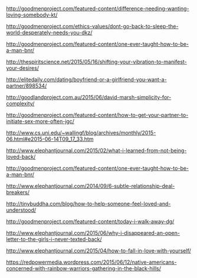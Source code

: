 <a href="http://goodmenproject.com/featured-content/difference-needing-wanting-loving-somebody-kt/" target="_blank">http://goodmenproject.com/featured-content/difference-needing-wanting-loving-somebody-kt/</a>

<a href="http://goodmenproject.com/ethics-values/dont-go-back-to-sleep-the-world-desperately-needs-you-dkz/" target="_blank">http://goodmenproject.com/ethics-values/dont-go-back-to-sleep-the-world-desperately-needs-you-dkz/</a>

<a href="http://goodmenproject.com/featured-content/one-ever-taught-how-to-be-a-man-bnr/" target="_blank">http://goodmenproject.com/featured-content/one-ever-taught-how-to-be-a-man-bnr/</a>

<a href="http://thespiritscience.net/2015/05/16/shifting-your-vibration-to-manifest-your-desires/" target="_blank">http://thespiritscience.net/2015/05/16/shifting-your-vibration-to-manifest-your-desires/</a>

<a href="http://elitedaily.com/dating/boyfriend-or-a-girlfriend-you-want-a-partner/898534/" target="_blank">http://elitedaily.com/dating/boyfriend-or-a-girlfriend-you-want-a-partner/898534/</a>

<a href="http://goodlandproject.com.au/2015/06/david-marsh-simplicity-for-complexity/" target="_blank">http://goodlandproject.com.au/2015/06/david-marsh-simplicity-for-complexity/</a>

<a href="http://goodmenproject.com/featured-content/how-to-get-your-partner-to-initiate-sex-more-often-jgc/" target="_blank">http://goodmenproject.com/featured-content/how-to-get-your-partner-to-initiate-sex-more-often-jgc/</a>

<a href="http://www.cs.uni.edu/~wallingf/blog/archives/monthly/2015-06.html#e2015-06-14T09_17_33.htm" target="_blank">http://www.cs.uni.edu/~wallingf/blog/archives/monthly/2015-06.html#e2015-06-14T09_17_33.htm</a>

<a href="http://www.elephantjournal.com/2015/02/what-i-learned-from-not-being-loved-back/" target="_blank">http://www.elephantjournal.com/2015/02/what-i-learned-from-not-being-loved-back/</a>

<a href="http://goodmenproject.com/featured-content/one-ever-taught-how-to-be-a-man-bnr/" target="_blank">http://goodmenproject.com/featured-content/one-ever-taught-how-to-be-a-man-bnr/</a>

<a href="http://www.elephantjournal.com/2014/09/6-subtle-relationship-deal-breakers/" target="_blank">http://www.elephantjournal.com/2014/09/6-subtle-relationship-deal-breakers/</a>

<a href="http://tinybuddha.com/blog/how-to-help-someone-feel-loved-and-understood/" target="_blank">http://tinybuddha.com/blog/how-to-help-someone-feel-loved-and-understood/</a>

<a href="http://goodmenproject.com/featured-content/today-i-walk-away-dg/" target="_blank">http://goodmenproject.com/featured-content/today-i-walk-away-dg/</a>

<a href="http://www.elephantjournal.com/2015/06/why-i-disappeared-an-open-letter-to-the-girls-i-never-texted-back/" target="_blank">http://www.elephantjournal.com/2015/06/why-i-disappeared-an-open-letter-to-the-girls-i-never-texted-back/</a>

<a href="http://www.elephantjournal.com/2015/04/how-to-fall-in-love-with-yourself/" target="_blank">http://www.elephantjournal.com/2015/04/how-to-fall-in-love-with-yourself/</a>

<a href="https://redpowermedia.wordpress.com/2015/06/12/native-americans-concerned-with-rainbow-warriors-gathering-in-the-black-hills/" target="_blank">https://redpowermedia.wordpress.com/2015/06/12/native-americans-concerned-with-rainbow-warriors-gathering-in-the-black-hills/</a>
